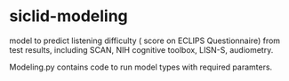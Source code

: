 # siclid-modeling

model to predict listening difficulty ( score on ECLIPS Questionnaire) from test results, including SCAN, NIH cognitive toolbox, LISN-S, audiometry. 

Modeling.py contains code to run model types with required paramters. 




